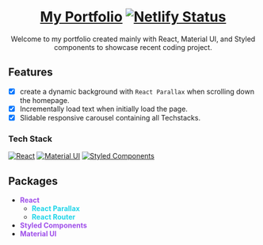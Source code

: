 


# <h1 align='center'>[My Portfolio](project-url) [![Netlify Status](https://api.netlify.com/api/v1/badges/a8ec3265-e384-4caa-a137-408fa79c33e8/deploy-status)](netlify_url)</h1>
<p align='center'>Welcome to my portfolio created mainly with React, Material UI, and Styled components to showcase recent coding project. </p>

## Features

- [X] create a dynamic background with `React Parallax` when scrolling down the homepage.
- [X] Incrementally load text when initially load the page. 
- [X] Slidable responsive carousel containing all Techstacks. 

### Tech Stack

[![React][react.js]][react-url]
[![Material UI][mui]][mui-url]
[![Styled Components][styled]][styled-url]

## Packages
* <span style='color:#9F4FEA; font-weight:bold'> React </span>
    * <span style='color:#1FD5E9; font-weight:bold'> React Parallax </span>
    * <span style='color:#1FD5E9; font-weight:bold'> React Router </span>
* <span style='color:#9F4FEA; font-weight:bold'> Styled Components </span>
* <span style='color:#9F4FEA; font-weight:bold'> Material UI </span>



<!-- https://www.markdownguide.org/basic-syntax/#reference-style-links -->



<!-- TECH SHIELDS -->

[project-url]: https://hou-portfolio.netlify.app/
[react.js]: https://img.shields.io/badge/React-20232A?style=for-the-badge&logo=react&logoColor=61DAFB
[react-url]: https://reactjs.org/
[netlify-shield]: https://reactjs.org/
[netlify-url]: https://app.netlify.com/sites/horology/deploys
[mui]: https://img.shields.io/badge/Material--UI-0081CB?style=for-the-badge&logo=material-ui&logoColor=white
[mui-url]: https://mui.com/
[styled]: https://img.shields.io/badge/styled--components-DB7093?style=for-the-badge&logo=styled-components&logoColor=white
[styled-url]: https://styled-components.com/